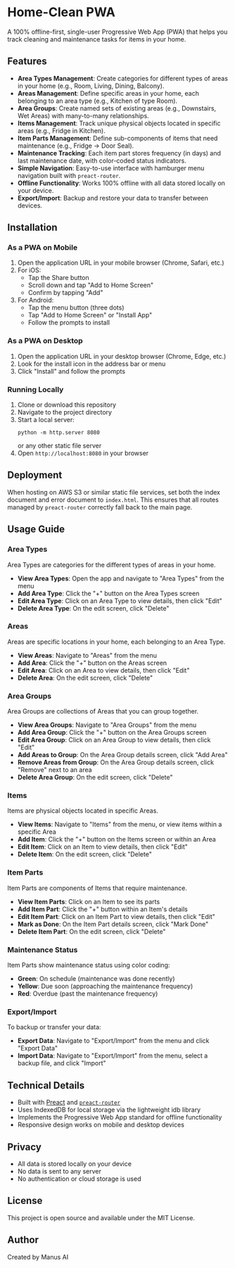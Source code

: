 # Home-Clean PWA

A 100% offline-first, single-user Progressive Web App (PWA) that helps you track cleaning and maintenance tasks for items in your home.

## Features

- **Area Types Management**: Create categories for different types of areas in your home (e.g., Room, Living, Dining, Balcony).
- **Areas Management**: Define specific areas in your home, each belonging to an area type (e.g., Kitchen of type Room).
- **Area Groups**: Create named sets of existing areas (e.g., Downstairs, Wet Areas) with many-to-many relationships.
- **Items Management**: Track unique physical objects located in specific areas (e.g., Fridge in Kitchen).
- **Item Parts Management**: Define sub-components of items that need maintenance (e.g., Fridge → Door Seal).
- **Maintenance Tracking**: Each item part stores frequency (in days) and last maintenance date, with color-coded status indicators.
- **Simple Navigation**: Easy-to-use interface with hamburger menu navigation built with `preact-router`.
- **Offline Functionality**: Works 100% offline with all data stored locally on your device.
- **Export/Import**: Backup and restore your data to transfer between devices.

## Installation

### As a PWA on Mobile

1. Open the application URL in your mobile browser (Chrome, Safari, etc.)
2. For iOS:
   - Tap the Share button
   - Scroll down and tap "Add to Home Screen"
   - Confirm by tapping "Add"
3. For Android:
   - Tap the menu button (three dots)
   - Tap "Add to Home Screen" or "Install App"
   - Follow the prompts to install

### As a PWA on Desktop

1. Open the application URL in your desktop browser (Chrome, Edge, etc.)
2. Look for the install icon in the address bar or menu
3. Click "Install" and follow the prompts

### Running Locally

1. Clone or download this repository
2. Navigate to the project directory
3. Start a local server:
   ```
   python -m http.server 8080
   ```
   or any other static file server
4. Open `http://localhost:8080` in your browser

## Deployment

When hosting on AWS S3 or similar static file services, set both the index document and error document to `index.html`. This ensures that all routes managed by `preact-router` correctly fall back to the main page.

## Usage Guide

### Area Types

Area Types are categories for the different types of areas in your home.

- **View Area Types**: Open the app and navigate to "Area Types" from the menu
- **Add Area Type**: Click the "+" button on the Area Types screen
- **Edit Area Type**: Click on an Area Type to view details, then click "Edit"
- **Delete Area Type**: On the edit screen, click "Delete"

### Areas

Areas are specific locations in your home, each belonging to an Area Type.

- **View Areas**: Navigate to "Areas" from the menu
- **Add Area**: Click the "+" button on the Areas screen
- **Edit Area**: Click on an Area to view details, then click "Edit"
- **Delete Area**: On the edit screen, click "Delete"

### Area Groups

Area Groups are collections of Areas that you can group together.

- **View Area Groups**: Navigate to "Area Groups" from the menu
- **Add Area Group**: Click the "+" button on the Area Groups screen
- **Edit Area Group**: Click on an Area Group to view details, then click "Edit"
- **Add Areas to Group**: On the Area Group details screen, click "Add Area"
- **Remove Areas from Group**: On the Area Group details screen, click "Remove" next to an area
- **Delete Area Group**: On the edit screen, click "Delete"

### Items

Items are physical objects located in specific Areas.

- **View Items**: Navigate to "Items" from the menu, or view items within a specific Area
- **Add Item**: Click the "+" button on the Items screen or within an Area
- **Edit Item**: Click on an Item to view details, then click "Edit"
- **Delete Item**: On the edit screen, click "Delete"

### Item Parts

Item Parts are components of Items that require maintenance.

- **View Item Parts**: Click on an Item to see its parts
- **Add Item Part**: Click the "+" button within an Item's details
- **Edit Item Part**: Click on an Item Part to view details, then click "Edit"
- **Mark as Done**: On the Item Part details screen, click "Mark Done"
- **Delete Item Part**: On the edit screen, click "Delete"

### Maintenance Status

Item Parts show maintenance status using color coding:

- **Green**: On schedule (maintenance was done recently)
- **Yellow**: Due soon (approaching the maintenance frequency)
- **Red**: Overdue (past the maintenance frequency)

### Export/Import

To backup or transfer your data:

- **Export Data**: Navigate to "Export/Import" from the menu and click "Export Data"
- **Import Data**: Navigate to "Export/Import" from the menu, select a backup file, and click "Import"

## Technical Details

- Built with [Preact](https://preactjs.com/) and [`preact-router`](https://github.com/preactjs/preact-router)
- Uses IndexedDB for local storage via the lightweight idb library
- Implements the Progressive Web App standard for offline functionality
- Responsive design works on mobile and desktop devices

## Privacy

- All data is stored locally on your device
- No data is sent to any server
- No authentication or cloud storage is used

## License

This project is open source and available under the MIT License.

## Author

Created by Manus AI

